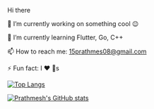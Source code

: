 Hi there 

🔭  I’m currently working on something cool 😉

🌱  I’m currently learning Flutter, Go, C++

📫  How to reach me: 15prathmes08@gmail.com

⚡  Fun fact: I ❤️ 🐶s

[![Top Langs](https://github-readme-stats.vercel.app/api/top-langs/?username=pra15mesh)](https://github.com/anuraghazra/github-readme-stats)

[![Prathmesh's GitHub stats](https://github-readme-stats.vercel.app/api?username=pra15mesh&show_icons=true&theme=Gradient)](https://github.com/pra15mesh)
